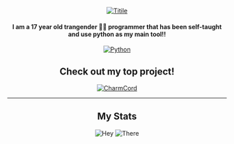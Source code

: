 <div align=center>
  
[![Titile](https://readme-typing-svg.demolab.com/?lines=Hiya,+I'm+Jade;Check+out+CharmCord;I+program+in+Python)](https://git.io/typing-svg)

#### I am a 17 year old trangender 🏳️‍⚧️ programmer that has been self-taught and use python as my main tool!!
[![Python](https://img.shields.io/badge/-Python-141414?style=flat&logo=python)](https://www.python.org/)


## Check out my top project!
[![CharmCord](https://github-readme-stats.vercel.app/api/pin/?username=LilbabxJJ-1&repo=CharmCord&theme=tokyonight&hide_border=true&border_radius=6&icon_color=ffa8fb)](https://github.com/LilbabxJJ-1/CharmCord)

<div align=left>

---
  
<div align=center>
  
## My Stats
  
![Hey](https://github-readme-stats.vercel.app/api?username=LilbabxJJ-1&theme=tokyonight)
![There](https://streak-stats.demolab.com/?user=LilbabxJJ-1)
<div align=left>
